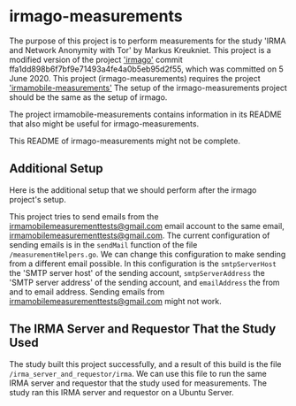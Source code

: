 # irmago-measurements

The purpose of this project is to perform measurements for the study 'IRMA and Network Anonymity with Tor' by Markus Kreukniet. This project is a modified version of the project ['irmago'](https://github.com/privacybydesign/irmago) commit ffa1dd898b6f7bf9e71493a4fe4a0b5eb95d2f55, which was committed on 5 June 2020. This project (irmago-measurements) requires the project ['irmamobile-measurements'](https://github.com/markuskreukniet/irmamobile-measurements) The setup of the irmago-measurements project should be the same as the setup of irmago.

The project irmamobile-measurements contains information in its README that also might be useful for irmago-measurements.

This README of irmago-measurements might not be complete.

## Additional Setup

Here is the additional setup that we should perform after the irmago project's setup.

This project tries to send emails from the irmamobilemeasurementtests@gmail.com email account to the same email, irmamobilemeasurementtests@gmail.com. The current configuration of sending emails is in the `sendMail` function of the file `/measurementHelpers.go`. We can change this configuration to make sending from a different email possible. In this configuration is the `smtpServerHost` the 'SMTP server host' of the sending account, `smtpServerAddress` the 'SMTP server address' of the sending account, and `emailAddress` the from and to email address. Sending emails from irmamobilemeasurementtests@gmail.com might not work.

## The IRMA Server and Requestor That the Study Used

The study built this project successfully, and a result of this build is the file `/irma_server_and_requestor/irma`. We can use this file to run the same IRMA server and requestor that the study used for measurements. The study ran this IRMA server and requestor on a Ubuntu Server.

